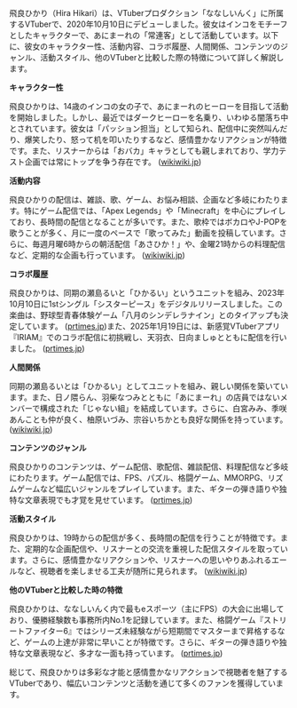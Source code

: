 飛良ひかり（Hira Hikari）は、VTuberプロダクション「ななしいんく」に所属するVTuberで、2020年10月10日にデビューしました。彼女はインコをモチーフとしたキャラクターで、あにまーれの「常連客」として活動しています。以下に、彼女のキャラクター性、活動内容、コラボ履歴、人間関係、コンテンツのジャンル、活動スタイル、他のVTuberと比較した際の特徴について詳しく解説します。

**キャラクター性**

飛良ひかりは、14歳のインコの女の子で、あにまーれのヒーローを目指して活動を開始しました。しかし、最近ではダークヒーローを名乗り、いわゆる闇落ち中とされています。彼女は「パッション担当」として知られ、配信中に突然叫んだり、爆笑したり、怒って机を叩いたりするなど、感情豊かなリアクションが特徴です。また、リスナーからは「おバカ」キャラとしても親しまれており、学力テスト企画では常にトップを争う存在です。 ([wikiwiki.jp](https://wikiwiki.jp/774inc/%E9%A3%9B%E8%89%AF%E3%81%B2%E3%81%8B%E3%82%8A?utm_source=openai))

**活動内容**

飛良ひかりの配信は、雑談、歌、ゲーム、お悩み相談、企画など多岐にわたります。特にゲーム配信では、「Apex Legends」や「Minecraft」を中心にプレイしており、長時間の配信となることが多いです。また、歌枠ではボカロやJ-POPを歌うことが多く、月に一度のペースで「歌ってみた」動画を投稿しています。さらに、毎週月曜6時からの朝活配信「あさひか！」や、金曜21時からの料理配信など、定期的な企画も行っています。 ([wikiwiki.jp](https://wikiwiki.jp/774inc/%E9%A3%9B%E8%89%AF%E3%81%B2%E3%81%8B%E3%82%8A?utm_source=openai))

**コラボ履歴**

飛良ひかりは、同期の瀬島るいと「ひかるい」というユニットを組み、2023年10月10日に1stシングル「シスターピース」をデジタルリリースしました。この楽曲は、野球型青春体験ゲーム「八月のシンデレラナイン」とのタイアップも決定しています。 ([prtimes.jp](https://prtimes.jp/main/html/rd/p/000000026.000071134.html?utm_source=openai))また、2025年1月19日には、新感覚VTuberアプリ『IRIAM』でのコラボ配信に初挑戦し、天羽衣、日向ましゅとともに配信を行いました。 ([prtimes.jp](https://prtimes.jp/main/html/rd/p/000000039.000070082.html?utm_source=openai))

**人間関係**

同期の瀬島るいとは「ひかるい」としてユニットを組み、親しい関係を築いています。また、日ノ隈らん、羽柴なつみとともに「あにまーれ」の店員ではないメンバーで構成された「じゃない組」を結成しています。さらに、白宮みみ、季咲あんことも仲が良く、柚原いづみ、宗谷いちかとも良好な関係を持っています。 ([wikiwiki.jp](https://wikiwiki.jp/774inc/%E9%A3%9B%E8%89%AF%E3%81%B2%E3%81%8B%E3%82%8A?utm_source=openai))

**コンテンツのジャンル**

飛良ひかりのコンテンツは、ゲーム配信、歌配信、雑談配信、料理配信など多岐にわたります。ゲーム配信では、FPS、パズル、格闘ゲーム、MMORPG、リズムゲームなど幅広いジャンルをプレイしています。また、ギターの弾き語りや独特な文章表現でも才覚を見せています。 ([prtimes.jp](https://prtimes.jp/main/html/rd/p/000000039.000070082.html?utm_source=openai))

**活動スタイル**

飛良ひかりは、19時からの配信が多く、長時間の配信を行うことが特徴です。また、定期的な企画配信や、リスナーとの交流を重視した配信スタイルを取っています。さらに、感情豊かなリアクションや、リスナーへの思いやりあふれるエールなど、視聴者を楽しませる工夫が随所に見られます。 ([wikiwiki.jp](https://wikiwiki.jp/774inc/%E9%A3%9B%E8%89%AF%E3%81%B2%E3%81%8B%E3%82%8A?utm_source=openai))

**他のVTuberと比較した時の特徴**

飛良ひかりは、ななしいんく内で最もeスポーツ（主にFPS）の大会に出場しており、優勝経験数も事務所内No.1を記録しています。また、格闘ゲーム『ストリートファイター6』ではシリーズ未経験ながら短期間でマスターまで昇格するなど、ゲームの上達が非常に早いことが特徴です。さらに、ギターの弾き語りや独特な文章表現など、多才な一面も持っています。 ([prtimes.jp](https://prtimes.jp/main/html/rd/p/000000039.000070082.html?utm_source=openai))

総じて、飛良ひかりは多彩な才能と感情豊かなリアクションで視聴者を魅了するVTuberであり、幅広いコンテンツと活動を通じて多くのファンを獲得しています。 